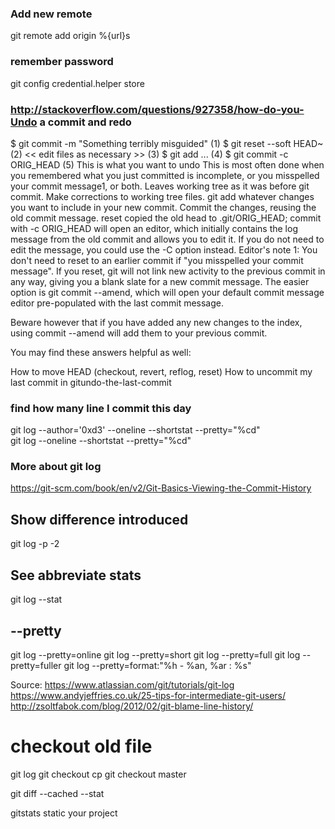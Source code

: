 ### Add new remote 
git remote add origin %{url}s

### remember password
git config credential.helper store

### http://stackoverflow.com/questions/927358/how-do-you-Undo a commit and redo

$ git commit -m "Something terribly misguided"              (1)
$ git reset --soft HEAD~                                    (2)
<< edit files as necessary >>                               (3)
$ git add ...                                               (4)
$ git commit -c ORIG_HEAD                                   (5)
This is what you want to undo
This is most often done when you remembered what you just committed is incomplete, or you misspelled your commit message1, or both. Leaves working tree as it was before git commit.
Make corrections to working tree files.
git add whatever changes you want to include in your new commit.
Commit the changes, reusing the old commit message. reset copied the old head to .git/ORIG_HEAD; commit with -c ORIG_HEAD will open an editor, which initially contains the log message from the old commit and allows you to edit it. If you do not need to edit the message, you could use the -C option instead.
Editor's note 1: You don't need to reset to an earlier commit if "you misspelled your commit message". If you reset, git will not link new activity to the previous commit in any way, giving you a blank slate for a new commit message. The easier option is git commit --amend, which will open your default commit message editor pre-populated with the last commit message.

Beware however that if you have added any new changes to the index, using commit --amend will add them to your previous commit.

You may find these answers helpful as well:

How to move HEAD (checkout, revert, reflog, reset)
How to uncommit my last commit in gitundo-the-last-commit


### find how many line I commit this day
git log --author='0xd3' --oneline --shortstat --pretty="%cd"  
git log  --oneline --shortstat --pretty="%cd"  


### More about git log
https://git-scm.com/book/en/v2/Git-Basics-Viewing-the-Commit-History

## Show difference introduced
git log -p -2 

## See abbreviate stats
git log --stat

## --pretty
git log --pretty=online
git log --pretty=short
git log --pretty=full
git log --pretty=fuller
git log --pretty=format:"%h - %an, %ar : %s"

Source:
https://www.atlassian.com/git/tutorials/git-log
https://www.andyjeffries.co.uk/25-tips-for-intermediate-git-users/
http://zsoltfabok.com/blog/2012/02/git-blame-line-history/

# checkout old file
git log
git checkout <hash>
cp <restore file> <path>
git checkout master

git diff --cached --stat

gitstats static your project
